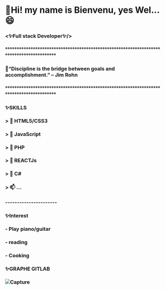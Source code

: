 ###  <h1>👋Hi! my name is Bienvenu, yes Wel...😄 </h1>
### 
###  <h3><✨Full stack Developer✨/></h3>
###                                                     °°°°°°°°°°°°°°°°°°°°°°°°°°°°°°°°°°°°°°°°°°°°°°°°°°°°°°°°°°°°°°°°°°°°°°°°°°°°°°°°°°°°°°°°°
###                                                                                         
###                                                      <p>💬“Discipline is the bridge between goals and accomplishment.” – Jim Rohn</p>   
###                                                                                                                                          
###                                                     °°°°°°°°°°°°°°°°°°°°°°°°°°°°°°°°°°°°°°°°°°°°°°°°°°°°°°°°°°°°°°°°°°°°°°°°°°°°°°°°°°°°°°°°°
###  ✨SKILLS
###
###       > 🔭 HTML5/CSS3
###       > 🌱 JavaScript
###       > 👯 PHP
###       > 🤔 REACTJs
###       > 💬 C#
###       > 📫 ...
###  ----------------------
###  ✨Interest
###       - Play piano/guitar
###       - reading
###       - Cooking

###  ✨GRAPHE GITLAB
###    ![Capture](https://github.com/OBS2023/OBS2023/assets/119520147/a3f2488b-c9af-4558-812d-46d40148833c)

<!--
**OBS2023/OBS2023** is ⚡ a ✨ _special_ ✨ repository because its `README.md` (this file) appears on your GitHub profile.

Here are some ideas to get you started:

- 🔭 I’m currently working on ...
- 🌱 I’m currently learning ...
- 👯 I’m looking to collaborate on ...
- 🤔 I’m looking for help with ...
- 💬 Ask me about ...
- 📫 How to reach me: ...
- 😄 Pronouns: ...
- ⚡ Fun fact: ...
-->
  
